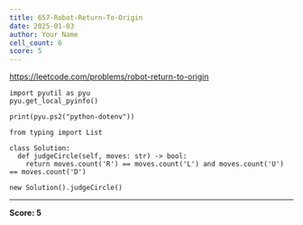 ```yaml
---
title: 657-Robot-Return-To-Origin
date: 2025-01-03
author: Your Name
cell_count: 6
score: 5
---
```


https://leetcode.com/problems/robot-return-to-origin


```
import pyutil as pyu
pyu.get_local_pyinfo()
```


```
print(pyu.ps2("python-dotenv"))
```


```
from typing import List
```


```
class Solution:
  def judgeCircle(self, moves: str) -> bool:
    return moves.count('R') == moves.count('L') and moves.count('U') == moves.count('D')
```


```
new Solution().judgeCircle()
```


---
**Score: 5**